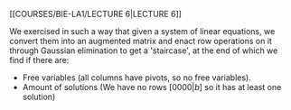 [[COURSES/BIE-LA1/LECTURE 6|LECTURE 6]]

We exercised in such a way that given a system of linear equations, we convert them into an augmented matrix and enact row operations on it through Gaussian elimination to get a 'staircase', at the end of which we find if there are:
- Free variables (all columns have pivots, so no free variables).
- Amount of solutions (We have no rows $[0 0 0 0 | b]$ so it has at least one solution)

